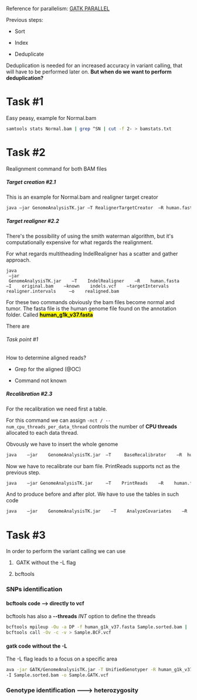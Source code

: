 Reference for parallelism:  [GATK PARALLEL](https://gatkforums.broadinstitute.org/gatk/discussion/1975/how-can-i-use-parallelism-to-make-gatk-tools-run-faster)

Previous steps:

- Sort

- Index

- Deduplicate

Deduplication is needed for an increased accuracy in variant calling, that will have to be performed later on. **But when do we want to perform deduplication?**

# Task #1

Easy peasy, example for Normal.bam

```bash
samtools stats Normal.bam | grep ^SN | cut -f 2- > bamstats.txt
```

# Task #2

Realignment command for both BAM files

##### Target creation  #2.1

This is an example for Normal.bam and realigner target creator

```bash
java –jar GenomeAnalysisTK.jar –T RealignerTargetCreator  –R human.fasta –I    Normal.bam    –known    indels.vcf –o realigner.intervals    
```

##### Target realigner #2.2

There's the possibility of using the smith waterman algorithm, but it's computationally expensive for what regards the realignment.

For what regards multitheading IndelRealigner has a scatter and gather approach.

```{bash}
java    
 –jar    
 GenomeAnalysisTK.jar    –T    IndelRealigner    –R    human.fasta    –I    original.bam    –known    indels.vcf    –targetIntervals    realigner.intervals     –o    realigned.bam    
```

For these two commands obviously the bam files become normal and tumor. The fasta file is the human genome file found on the annotation folder. Called **<mark>human_g1k_v37.fasta</mark>**

There are 

###### Task point #1

How to determine aligned reads?

- Grep for the aligned (@OC)

- Command not known

##### Recalibration #2.3

For the recalibration we need first a table.

For this command we can assign `-nct / --num_cpu_threads_per_data_thread`  controls the number of **CPU threads** allocated to each data thread.

Obvously we have to insert the whole genome

```bash
java    –jar    GenomeAnalysisTK.jar  –T     BaseRecalibrator    –R  human.fasta     –I  realigned.bam  –knownSites     dbsnp137.vcf       –knownSites gold.standard.indels.vcf –o    recal.table    
```

Now we have to recalibrate our bam file. PrintReads supports nct as the previous step.

```bash
java    –jar GenomeAnalysisTK.jar     –T    PrintReads    –R    human.fasta    –I     realigned.bam    –BQSR    recal.table    –o    recal.bam    
```

And to produce before and after plot. We have to use the tables in such code

```bash
java    –jar    GenomeAnalysisTK.jar    –T    AnalyzeCovariates    –R    human.fasta    –before    recal.table    –after    after_recal.table    –plots    recal_plots.pdf    
```

# Task #3

In order to perform the variant calling we can use

1.  GATK without the -L flag

2.  bcftools

### SNPs identification

#### bcftools code -->  directly to vcf

bcftools has also a **--threads** *INT*  option to define the threads

```bash
bcftools mpileup -Ou -a DP -f human_g1k_v37.fasta Sample.sorted.bam |
bcftools call -Ov -c -v > Sample.BCF.vcf
```

#### gatk code without the -L

The -L flag leads to a focus on a specific area

```bash
ava -jar GATK/GenomeAnalysisTK.jar -T UnifiedGenotyper -R human_g1k_v37.fasta
-I Sample.sorted.bam -o Sample.GATK.vcf 
```

### Genotype identification ---> heterozygosity




